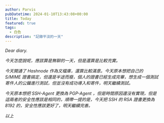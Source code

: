 ```yaml
---
author: Parvis
pubDatetime: 2024-01-10T13:43:08+00:00
title: Today
featured: true
tags:
  - 白色
description: "記錄平淡的一天"
---
```


*Dear diary.*    

*今天怎麼說呢，應該算是無聊的一天，但是還算是比較充實。*     

*今天開通了 Hashnode 作為文檔庫，還算比較滿意。今天原本想把自己的 S/MIME 證書搞定，但還是半途而廢，個人的證書已經生成完畢，想生成一個測試寄件人的公鑰進行測試，但並沒有成功導入和寄件，明天繼續測試。*     

*今天原本想把 SSH-Agent 更換為 PGP-Agent ，但是時間原因還沒有實現，但是這兩者的安全性應該是相同的，順帶一提的是，今天把 SSH 的 RSA 證書更換為 8192 的，安全性應該更好了，明天繼續完善。*     

*以上*     